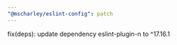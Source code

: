 ```yaml
---
"@mscharley/eslint-config": patch
---
```


fix(deps): update dependency eslint-plugin-n to ^17.16.1
